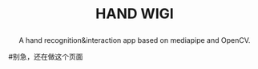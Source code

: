 # <p align="center"><b>HAND WIGI</b></p>

<p align="center">A hand recognition&amp;interaction app based on mediapipe and OpenCV.</p>

#别急，还在做这个页面
